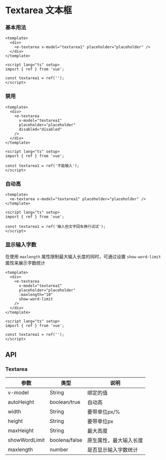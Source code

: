
# Textarea 文本框

### 基本用法

```vue demo
<template>
  <div>
    <e-textarea v-model="textarea1" placeholder="placeholder" />
  </div>
</template>

<script lang="ts" setup>
import { ref } from 'vue';

const textarea1 = ref('');
</script>

```

### 禁用

```vue demo
<template>
  <div>
    <e-textarea
      v-model="textarea1"
      placeholder="placeholder"
      disabled="disabled"
    />
  </div>
</template>

<script lang="ts" setup>
import { ref } from 'vue';

const textarea1 = ref('不能输入');
</script>

```

### 自动高

```vue demo
<template>
  <e-textarea v-model="textarea1" placeholder="placeholder" />
</template>

<script lang="ts" setup>
import { ref } from 'vue';

const textarea1 = ref('输入些文字回车换行试试');
</script>

```

### 显示输入字数
在使用 `maxlength` 属性限制最大输入长度的同时，可通过设置 `show-word-limit` 属性来展示字数统计
```vue demo
<template>
  <div>
    <e-textarea
      v-model="textarea1"
      placeholder="placeholder"
      :maxlength="10"
      show-word-limit
    />
  </div>
</template>

<script lang="ts" setup>
import { ref } from 'vue';

const textarea1 = ref('');
</script>

```

## API

### Textarea

| 参数            | 类型            |说明|
|---------------|---------------|-------------|
| v-model       | String        | 绑定的值        |
| autoHeight    | boolean/true  | 自动高         |
| width         | String        | 要带单位px/%    |
| height        | String        | 要带单位px      |
| maxHeight     | String        | 最大高度        |
| showWordLimit | boolena/false | 原生属性，最大输入长度 |
| maxlength     | number        | 是否显示输入字数统计  |
